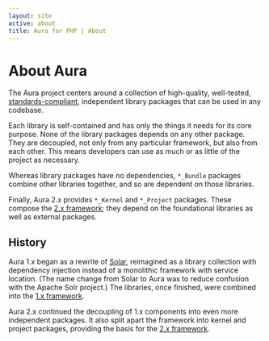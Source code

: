```yaml
---
layout: site
active: about
title: Aura for PHP | About
---
```


# About Aura

The Aura project centers around a collection of high-quality, well-tested, [standards-compliant](/contributing#standards), independent library packages that can be used in any codebase.

Each library is self-contained and has only the things it needs for its core purpose. None of the library packages depends on any other package. They are decoupled, not only from any particular framework, but also from each other.  This means developers can use as much or as little of the project as necessary.

Whereas library packages have no dependencies, `*_Bundle` packages combine other libraries together, and so are dependent on those libraries.

Finally, Aura 2.x provides `*_Kernel` and `*_Project` packages. These compose the [2.x framework](/manuals/2.0/en); they depend on the foundational libraries as well as external packages.

## History

Aura 1.x began as a rewrite of [Solar](http://solarphp.com), reimagined as a library collection with dependency injection instead of a monolithic framework with service location. (The name change from Solar to Aura was to reduce confusion with the Apache Solr project.) The libraries, once finished, were combined into the [1.x framework](/manuals/v1/en/).

Aura 2.x continued the decoupling of 1.x components into even more independent packages. It also split apart the framework into kernel and project packages, providing the basis for the [2.x framework](/manuals/2.0/en/).
